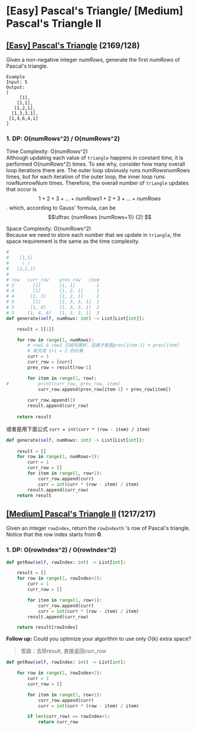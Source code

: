 # \[Easy\] Pascal's Triangle/ \[Medium\] Pascal's Triangle II

## [\[Easy\] Pascal's Triangle](https://leetcode.com/problems/pascals-triangle/) \(2169/128\)

Given a non-negative integer _numRows_, generate the first _numRows_ of Pascal's triangle.

```text
Example
Input: 5
Output:
[
     [1],
    [1,1],
   [1,2,1],
  [1,3,3,1],
 [1,4,6,4,1]
]
```

### 1. DP: O\(numRows^2\) / O\(numRows^2\)

Time Complexity: O\(numRows^2\)  
Although updating each value of `triangle` happens in constant time, it is performed O\(numRows^2\) times. To see why, consider how many overall loop iterations there are. The outer loop obviously runs numRowsnumRows times, but for each iteration of the outer loop, the inner loop runs rowNumrowNum times. Therefore, the overall number of `triangle` updates that occur is $$1 + 2 + 3 + \ldots + numRows1+2+3+…+numRows$$. which, according to Gauss' formula, can be $$\dfrac {numRows (numRows+1)} {2} ​$$

Space Complexity: O\(numRows^2\)  
Because we need to store each number that we update in `triangle`, the space requirement is the same as the time complexity. 

```python
#
#    [1,1]
#     \ / 
#   [1,2,1]
#
# row   curr_row    prev_row   item
# 3       [1]       [1, 1]        1
# 4       [1]       [1, 2, 1]     1
# 4      [1, 3]     [1, 2, 1]     2
# 5       [1]       [1, 3, 3, 1]  1
# 5      [1, 4]     [1, 3, 3, 1]  2
# 5     [1, 4, 6]   [1, 3, 3, 1]  3
def generate(self, numRows: int) -> List[List[int]]:

    result = [[1]]

    for row in range(1, numRows):
        # row1 & row2 已經先建好，這樣才能取prev[item-1] + prev[item]
        # 來完成 1+1 = 2 的計算
        curr = 1
        curr_row = [curr]
        prev_row = result[row-1]

        for item in range(1, row): 
#           print(curr_row, prev_row, item)
            curr_row.append(prev_row[item-1] + prev_row[item])
        
        curr_row.append(1)
        result.append(curr_row)
    
    return result   
```

或者是用下面公式 `curr = int(curr * (row - item) / item)`

```python
def generate(self, numRows: int) -> List[List[int]]:
    
    result = []
    for row in range(1, numRows+1):
        curr = 1
        curr_row = []
        for item in range(1, row+1):
            curr_row.append(curr)
            curr = int(curr * (row - item) / item)
        result.append(curr_row)
    return result
```

## [\[Medium\] Pascal's Triangle II](https://leetcode.com/problems/pascals-triangle-ii/) \(1217/217\)

Given an integer `rowIndex`, return the `rowIndexth` 's row of Pascal's triangle.  
Notice that the row index starts from **0**.

### 1. DP: O\(rowIndex^2\) / O\(rowIndex^2\)

```python
def getRow(self, rowIndex: int) -> List[int]:

    result = []
    for row in range(1, rowIndex+2):
        curr = 1
        curr_row = []

        for item in range(1, row+1):
            curr_row.append(curr)
            curr = int(curr * (row - item) / item)
        result.append(curr_row)                

    return result[rowIndex]        
```

**Follow up:** Could you optimize your algorithm to use only _O_\(_k_\) extra space?

> 思路：去除result, 直接返回curr\_row

```python
def getRow(self, rowIndex: int) -> List[int]:

    for row in range(1, rowIndex+2):
        curr = 1
        curr_row = []

        for item in range(1, row+1):
            curr_row.append(curr)
            curr = int(curr * (row - item) / item)

        if len(curr_row) == rowIndex+1: 
            return curr_row                
```

